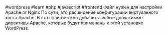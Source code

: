 #wordpress #learn #php #javascript #frontend
Файл нужен для настройки Apache or Nginx
По сути, это расширение конфигурации виртуального хоста Apache.
В этот файл можно добавить любые допустимые директивы Apache, которые будут применены к этой установке WordPress.